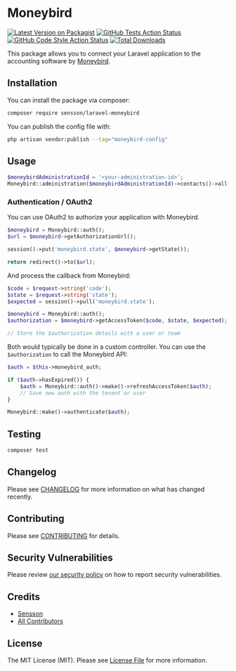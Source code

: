 # Moneybird

[![Latest Version on Packagist](https://img.shields.io/packagist/v/sensson/laravel-moneybird.svg?style=flat-square)](https://packagist.org/packages/sensson/laravel-moneybird)
[![GitHub Tests Action Status](https://img.shields.io/github/actions/workflow/status/sensson/laravel-moneybird/run-tests.yml?branch=main&label=tests&style=flat-square)](https://github.com/sensson/laravel-moneybird/actions?query=workflow%3Arun-tests+branch%3Amain)
[![GitHub Code Style Action Status](https://img.shields.io/github/actions/workflow/status/sensson/laravel-moneybird/fix-php-code-style-issues.yml?branch=main&label=code%20style&style=flat-square)](https://github.com/sensson/laravel-moneybird/actions?query=workflow%3A"Fix+PHP+code+style+issues"+branch%3Amain)
[![Total Downloads](https://img.shields.io/packagist/dt/sensson/laravel-moneybird.svg?style=flat-square)](https://packagist.org/packages/sensson/laravel-moneybird)

This package allows you to connect your Laravel application to the accounting
software by [Moneybird](https://www.moneybird.nl).

## Installation

You can install the package via composer:

```bash
composer require sensson/laravel-moneybird
```

You can publish the config file with:

```bash
php artisan vendor:publish --tag="moneybird-config"
```

## Usage

```php
$moneybirdAdministrationId = '<your-administration-id>';
Moneybird::administration($moneybirdAdministrationId)->contacts()->all();
```

### Authentication / OAuth2

You can use OAuth2 to authorize your application with Moneybird.

```php
$moneybird = Moneybird::auth();
$url = $moneybird->getAuthorizationUrl();

session()->put('moneybird.state', $moneybird->getState());

return redirect()->to($url);
```

And process the callback from Moneybird:

```php
$code = $request->string('code');
$state = $request->string('state');
$expected = session()->pull('moneybird.state');

$moneybird = Moneybird::auth();
$authorization = $moneybird->getAccessToken($code, $state, $expected);

// Store the $authorization details with a user or team
```

Both would typically be done in a custom controller. You can use the 
`$authorization` to call the Moneybird API:

```php
$auth = $this->moneybird_auth;

if ($auth->hasExpired()) {
    $auth = Moneybird::auth()->make()->refreshAccessToken($auth);
    // Save new auth with the tenant or user
}

Moneybird::make()->authenticate($auth);
```

## Testing

```bash
composer test
```

## Changelog

Please see [CHANGELOG](CHANGELOG.md) for more information on what has changed recently.

## Contributing

Please see [CONTRIBUTING](CONTRIBUTING.md) for details.

## Security Vulnerabilities

Please review [our security policy](../../security/policy) on how to report security vulnerabilities.

## Credits

- [Sensson](https://github.com/sensson)
- [All Contributors](../../contributors)

## License

The MIT License (MIT). Please see [License File](LICENSE.md) for more information.
